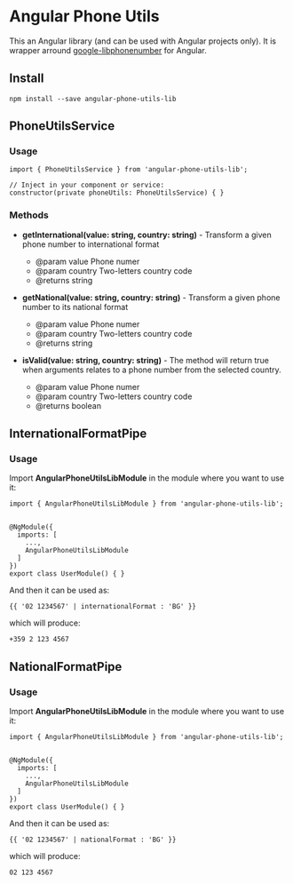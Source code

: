 # Angular Phone Utils

This an Angular library (and can be used with Angular projects only). It is wrapper arround [google-libphonenumber](https://www.npmjs.com/package/google-libphonenumber) for Angular.


## Install

```
npm install --save angular-phone-utils-lib
```

## PhoneUtilsService

### Usage

```
import { PhoneUtilsService } from 'angular-phone-utils-lib';

// Inject in your component or service:
constructor(private phoneUtils: PhoneUtilsService) { }
```

### Methods

- **getInternational(value: string, country: string)** - Transform a given phone number to international format
  - @param value Phone numer
  - @param country Two-letters country code
  - @returns string

- **getNational(value: string, country: string)** - Transform a given phone number to its national format
  - @param value Phone numer
  - @param country Two-letters country code
  - @returns string

- **isValid(value: string, country: string)** - The method will return true when arguments relates to a phone number from the selected country.
  - @param value Phone numer
  - @param country Two-letters country code
  - @returns boolean


## InternationalFormatPipe

### Usage

Import **AngularPhoneUtilsLibModule** in the module where you want to use it:
```
import { AngularPhoneUtilsLibModule } from 'angular-phone-utils-lib';


@NgModule({
  imports: [
    ...,
    AngularPhoneUtilsLibModule
  ]
})
export class UserModule() { }
```

And then it can be used as:

```
{{ '02 1234567' | internationalFormat : 'BG' }} 
```

which will produce: 
```
+359 2 123 4567
```

## NationalFormatPipe

### Usage

Import **AngularPhoneUtilsLibModule** in the module where you want to use it:
```
import { AngularPhoneUtilsLibModule } from 'angular-phone-utils-lib';


@NgModule({
  imports: [
    ...,
    AngularPhoneUtilsLibModule
  ]
})
export class UserModule() { }
```

And then it can be used as:

```
{{ '02 1234567' | nationalFormat : 'BG' }} 
```

which will produce: 
```
02 123 4567
```
